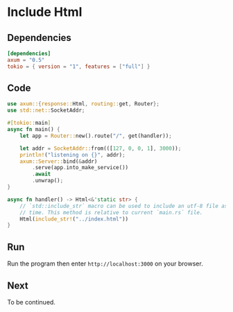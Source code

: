 # Include Html

## Dependencies

```toml
[dependencies]
axum = "0.5"
tokio = { version = "1", features = ["full"] }
```

## Code

```rust
use axum::{response::Html, routing::get, Router};
use std::net::SocketAddr;

#[tokio::main]
async fn main() {
    let app = Router::new().route("/", get(handler));

    let addr = SocketAddr::from(([127, 0, 0, 1], 3000));
    println!("listening on {}", addr);
    axum::Server::bind(&addr)
        .serve(app.into_make_service())
        .await
        .unwrap();
}

async fn handler() -> Html<&'static str> {
    // `std::include_str` macro can be used to include an utf-8 file as `&'static str` in compile
    // time. This method is relative to current `main.rs` file.
    Html(include_str!("../index.html"))
}
```

## Run

Run the program then enter `http://localhost:3000` on your browser.

## Next

To be continued.
